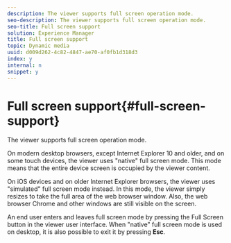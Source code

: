 ```yaml
---
description: The viewer supports full screen operation mode.
seo-description: The viewer supports full screen operation mode.
seo-title: Full screen support
solution: Experience Manager
title: Full screen support
topic: Dynamic media
uuid: d009d262-4c82-4847-ae70-af0fb1d318d3
index: y
internal: n
snippet: y
---
```


# Full screen support{#full-screen-support}

The viewer supports full screen operation mode.

On modern desktop browsers, except Internet Explorer 10 and older, and on some touch devices, the viewer uses "native" full screen mode. This mode means that the entire device screen is occupied by the viewer content.

On iOS devices and on older Internet Explorer browsers, the viewer uses "simulated" full screen mode instead. In this mode, the viewer simply resizes to take the full area of the web browser window. Also, the web browser Chrome and other windows are still visible on the screen.

An end user enters and leaves full screen mode by pressing the Full Screen button in the viewer user interface. When "native" full screen mode is used on desktop, it is also possible to exit it by pressing **Esc**. 
